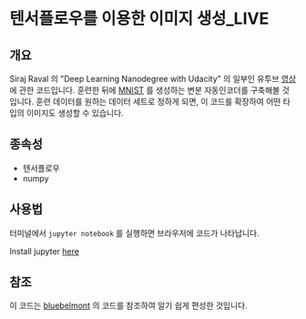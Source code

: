 # 텐서플로우를 이용한 이미지 생성_LIVE

## 개요

Siraj Raval 의 "Deep Learning Nanodegree with Udacity" 의 일부인 유투브 [영상]()에 관한 코드입니다. 훈련한 뒤에 [MNIST](http://yann.lecun.com/exdb/mnist/) 를 생성하는 변분 자동인코더를 구축해볼 것입니다. 훈련 데이터를 원하는 데이터 세트로 정하게 되면, 이 코드를 확장하여 어떤 타입의 이미지도 생성할 수 있습니다. 

## 종속성

* 텐서플로우
* numpy

## 사용법

터미널에서 `jupyter notebook` 를 실행하면 브라우저에 코드가 나타납니다.

Install jupyter [here](http://jupyter.readthedocs.io/en/latest/install.html)

## 참조

이 코드는 [bluebelmont](https://github.com/bluebelmont/Variational-Autoencoder) 의 코드를 참조하여 알기 쉽게 편성한 것입니다. 
